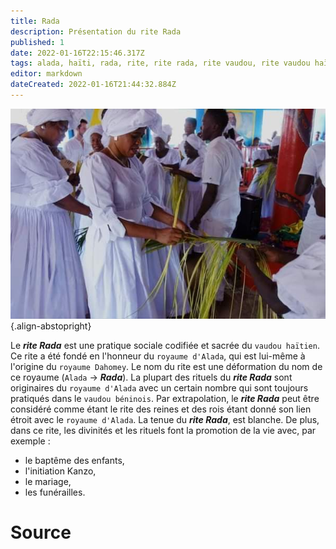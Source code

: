 ```yaml
---
title: Rada
description: Présentation du rite Rada
published: 1
date: 2022-01-16T22:15:46.317Z
tags: alada, haïti, rada, rite, rite rada, rite vaudou, rite vaudou haïtien, royaume alada, spiritualité, spiritualité afro-caribéenne, spiritualité haïtienne, spiritualité vaudou, spiritualité vaudou haïtienne, vaudou haïtien
editor: markdown
dateCreated: 2022-01-16T21:44:32.884Z
---
```


![chire-ayizan.jpeg](/images/event/ceremony/voodoo/haitian/chire-ayizan.jpeg){.align-abstopright}

Le ***rite Rada*** est une pratique sociale codifiée et sacrée du `vaudou haïtien`.
Ce rite a été fondé en l'honneur du `royaume d'Alada`, qui est lui-même à l'origine du `royaume Dahomey`. Le nom du rite est une déformation du nom de ce royaume (`Alada` → ***Rada***).
La plupart des rituels du ***rite Rada*** sont originaires du `royaume d'Alada` avec un certain nombre qui sont toujours pratiqués dans le `vaudou béninois`. Par extrapolation, le ***rite Rada*** peut être considéré comme étant le rite des reines et des rois étant donné son lien étroit avec le `royaume d'Alada`.
La tenue du ***rite Rada***, est blanche. De plus, dans ce rite, les divinités et les rituels font la promotion de la vie avec, par exemple :
* le baptême des enfants,
* l'initiation Kanzo,
* le mariage,
* les funérailles.

# Source

[^1]:  [Manbo Sa'w Wè Sé Sa](https://www.facebook.com/rosmywaystv). Technique − Lumination sous le rite Rada [Conférence WhatsApp]. [Ife Nziga Moyo](https://www.facebook.com/IF%C3%89-Nzinga-Moyo-102447998373899/), `2022`. Conférences WhatsApp `Chimen Ginen`.